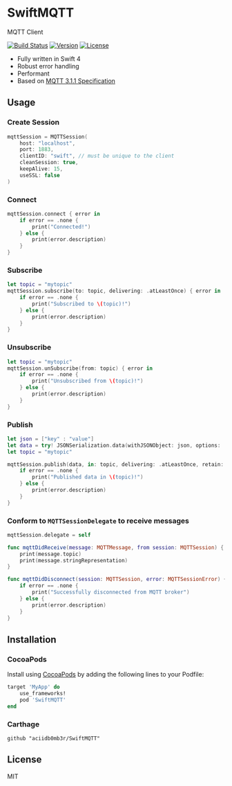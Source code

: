 # SwiftMQTT

MQTT Client

[![Build Status](https://travis-ci.org/aciidb0mb3r/SwiftMQTT.svg)](https://travis-ci.org/aciidb0mb3r/SwiftMQTT)
[![Version](https://img.shields.io/cocoapods/v/SwiftMQTT.svg?style=flat)](http://cocoapods.org/pods/SwiftMQTT)
[![License](https://img.shields.io/cocoapods/l/SwiftMQTT.svg?style=flat)](http://cocoapods.org/pods/SwiftMQTT)

* Fully written in Swift 4
* Robust error handling
* Performant
* Based on [MQTT 3.1.1 Specification](http://docs.oasis-open.org/mqtt/mqtt/v3.1.1/os/mqtt-v3.1.1-os.html)

## Usage

### Create Session
```swift
mqttSession = MQTTSession(
	host: "localhost",
	port: 1883,
	clientID: "swift", // must be unique to the client
	cleanSession: true,
	keepAlive: 15,
	useSSL: false
)
```

### Connect
```swift
mqttSession.connect { error in
    if error == .none {
        print("Connected!")
    } else {
        print(error.description)
    }
}
```

### Subscribe
```swift
let topic = "mytopic" 
mqttSession.subscribe(to: topic, delivering: .atLeastOnce) { error in
    if error == .none {
        print("Subscribed to \(topic)!")
    } else {
        print(error.description)
    }
}
```

### Unsubscribe
```swift
let topic = "mytopic"
mqttSession.unSubscribe(from: topic) { error in
    if error == .none {
        print("Unsubscribed from \(topic)!")
    } else {
        print(error.description)
    }
}
```

### Publish

```swift
let json = ["key" : "value"]
let data = try! JSONSerialization.data(withJSONObject: json, options: .prettyPrinted)
let topic = "mytopic"

mqttSession.publish(data, in: topic, delivering: .atLeastOnce, retain: false) { error in
    if error == .none {
        print("Published data in \(topic)!")
    } else {
        print(error.description)
    }
}
```

### Conform to `MQTTSessionDelegate` to receive messages 
```swift
mqttSession.delegate = self
```
```swift
func mqttDidReceive(message: MQTTMessage, from session: MQTTSession) {
    print(message.topic)
    print(message.stringRepresentation)
}
```
```swift
func mqttDidDisconnect(session: MQTTSession, error: MQTTSessionError) {
    if error == .none {
        print("Successfully disconnected from MQTT broker")
    } else {
        print(error.description)
    }
}
```

## Installation

### CocoaPods

Install using [CocoaPods](http://cocoapods.org) by adding the following lines to your Podfile:

````ruby
target 'MyApp' do
    use_frameworks!
    pod 'SwiftMQTT'
end
````

### Carthage

```
github "aciidb0mb3r/SwiftMQTT"
```

## License
MIT

